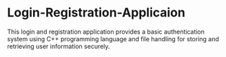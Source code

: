 # Login-Registration-Applicaion
This login and registration application provides a basic authentication system using C++ programming language and file handling for storing and retrieving user information securely.
